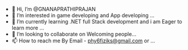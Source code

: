 - 👋 Hi, I’m @GNANAPRATHIPRAJAN
- 👀 I’m interested in game developing and App developing ...
- 🌱 I’m currently learning .NET full Stack development and i am Eager to learn more ...
- 💞️ I’m looking to collaborate on Welcoming people...
- 📫 How to reach me By Email - phy6fiziks@gmail.com or ...

<!---
GNANAPRATHIPRAJAN/GNANAPRATHIPRAJAN is a ✨ special ✨ repository because its `README.md` (this file) appears on your GitHub profile.
You can click the Preview link to take a look at your changes.
--->
